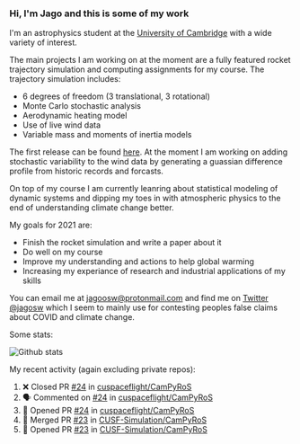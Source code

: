 ### Hi, I'm Jago and this is some of my work

<!--
**jagoosw/jagoosw** is a ✨ _special_ ✨ repository because its `README.md` (this file) appears on your GitHub profile.

Here are some ideas to get you started:

- 🔭 I’m currently working on ...
- 🌱 I’m currently learning ...
- 👯 I’m looking to collaborate on ...
- 🤔 I’m looking for help with ...
- 💬 Ask me about ...
- 📫 How to reach me: ...
- 😄 Pronouns: ...
- ⚡ Fun fact: ...
-->

I'm an astrophysics student at the [University of Cambridge](https://www.ast.cam.ac.uk/students/current.undergraduates/part.ii.astrophysics) with a wide variety of interest.

The main projects I am working on at the moment are a fully featured rocket trajectory simulation and computing assignments for my course. The trajectory simulation includes:
- 6 degrees of freedom (3 translational, 3 rotational)
- Monte Carlo stochastic analysis
- Aerodynamic heating model
- Use of live wind data
- Variable mass and moments of inertia models

The first release can be found [here](https://github.com/CUSF-Simulation/CamPyRoS). At the moment I am working on adding stochastic variability to the wind data by generating a guassian difference profile from historic records and forcasts.

On top of my course I am currently leanring about statistical modeling of dynamic systems and dipping my toes in with atmospheric physics to the end of understanding climate change better.

My goals for 2021 are:
- Finish the rocket simulation and write a paper about it
- Do well on my course
- Improve my understanding and actions to help global warming
- Increasing my experiance of research and industrial applications of my skills

You can email me at [jagoosw@protonmail.com](mail:jagoosw@protonmail.com) and find me on [Twitter @jagosw](https://twitter.com/jagosw) which I seem to mainly use for contesting peoples false claims about COVID and climate change.

Some stats:

![Github stats](https://github-readme-stats.vercel.app/api?username=jagoosw&count_private=true&show_icons=true&theme=radical&hide_title=true&hide_border=true)
[](https://komarev.com/ghpvc/?username=jagoosw)

My recent activity (again excluding private repos):
<!--START_SECTION:activity-->
1. ❌ Closed PR [#24](https://github.com/cuspaceflight/CamPyRoS/pull/24) in [cuspaceflight/CamPyRoS](https://github.com/cuspaceflight/CamPyRoS)
2. 🗣 Commented on [#24](https://github.com/cuspaceflight/CamPyRoS/issues/24) in [cuspaceflight/CamPyRoS](https://github.com/cuspaceflight/CamPyRoS)
3. 💪 Opened PR [#24](https://github.com/cuspaceflight/CamPyRoS/pull/24) in [cuspaceflight/CamPyRoS](https://github.com/cuspaceflight/CamPyRoS)
4. 🎉 Merged PR [#23](https://github.com/CUSF-Simulation/CamPyRoS/pull/23) in [CUSF-Simulation/CamPyRoS](https://github.com/CUSF-Simulation/CamPyRoS)
5. 💪 Opened PR [#23](https://github.com/CUSF-Simulation/CamPyRoS/pull/23) in [CUSF-Simulation/CamPyRoS](https://github.com/CUSF-Simulation/CamPyRoS)
<!--END_SECTION:activity-->
